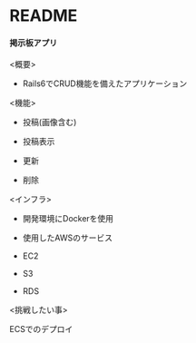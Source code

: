 # README

#### 掲示板アプリ

<概要>

- Rails6でCRUD機能を備えたアプリケーション

<機能>

- 投稿(画像含む)

- 投稿表示

- 更新

- 削除

<インフラ>

* 開発環境にDockerを使用

* 使用したAWSのサービス

- EC2

- S3

- RDS

<挑戦したい事>

ECSでのデプロイ

